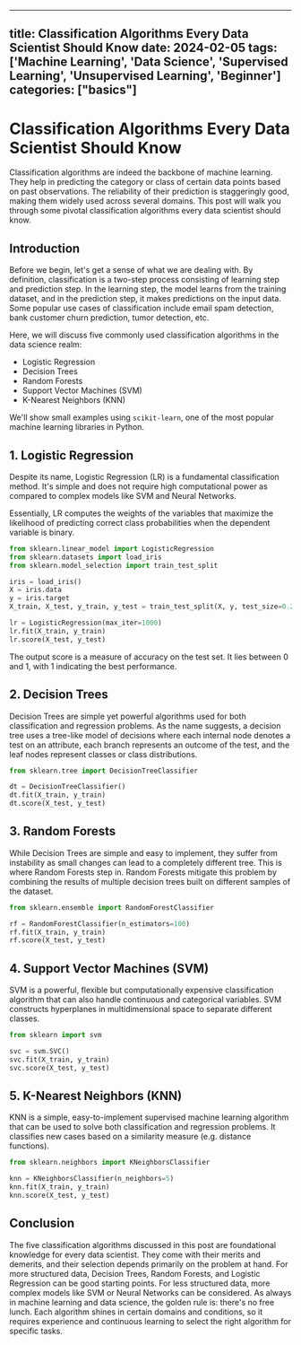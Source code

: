 
---
title: Classification Algorithms Every Data Scientist Should Know
date: 2024-02-05
tags: ['Machine Learning', 'Data Science', 'Supervised Learning', 'Unsupervised Learning', 'Beginner']
categories: ["basics"]
---


# Classification Algorithms Every Data Scientist Should Know

Classification algorithms are indeed the backbone of machine learning. They help in predicting the category or class of certain data points based on past observations. The reliability of their prediction is staggeringly good, making them widely used across several domains. This post will walk you through some pivotal classification algorithms every data scientist should know.

## Introduction

Before we begin, let's get a sense of what we are dealing with. By definition, classification is a two-step process consisting of learning step and prediction step. In the learning step, the model learns from the training dataset, and in the prediction step, it makes predictions on the input data. Some popular use cases of classification include email spam detection, bank customer churn prediction, tumor detection, etc.

Here, we will discuss five commonly used classification algorithms in the data science realm:

- Logistic Regression
- Decision Trees
- Random Forests
- Support Vector Machines (SVM)
- K-Nearest Neighbors (KNN)

We'll show small examples using `scikit-learn`, one of the most popular machine learning libraries in Python.

## 1. Logistic Regression

Despite its name, Logistic Regression (LR) is a fundamental classification method. It's simple and does not require high computational power as compared to complex models like SVM and Neural Networks.

Essentially, LR computes the weights of the variables that maximize the likelihood of predicting correct class probabilities when the dependent variable is binary.

```python
from sklearn.linear_model import LogisticRegression
from sklearn.datasets import load_iris
from sklearn.model_selection import train_test_split

iris = load_iris()
X = iris.data
y = iris.target
X_train, X_test, y_train, y_test = train_test_split(X, y, test_size=0.2, random_state=1)

lr = LogisticRegression(max_iter=1000)
lr.fit(X_train, y_train)
lr.score(X_test, y_test)
```
The output score is a measure of accuracy on the test set. It lies between 0 and 1, with 1 indicating the best performance.

## 2. Decision Trees

Decision Trees are simple yet powerful algorithms used for both classification and regression problems. As the name suggests, a decision tree uses a tree-like model of decisions where each internal node denotes a test on an attribute, each branch represents an outcome of the test, and the leaf nodes represent classes or class distributions.

```python
from sklearn.tree import DecisionTreeClassifier

dt = DecisionTreeClassifier()
dt.fit(X_train, y_train)
dt.score(X_test, y_test)
```

## 3. Random Forests

While Decision Trees are simple and easy to implement, they suffer from instability as small changes can lead to a completely different tree. This is where Random Forests step in. Random Forests mitigate this problem by combining the results of multiple decision trees built on different samples of the dataset.

```python
from sklearn.ensemble import RandomForestClassifier

rf = RandomForestClassifier(n_estimators=100)
rf.fit(X_train, y_train)
rf.score(X_test, y_test)
```

## 4. Support Vector Machines (SVM)

SVM is a powerful, flexible but computationally expensive classification algorithm that can also handle continuous and categorical variables. SVM constructs hyperplanes in multidimensional space to separate different classes.

```python
from sklearn import svm

svc = svm.SVC()
svc.fit(X_train, y_train)
svc.score(X_test, y_test)
```

## 5. K-Nearest Neighbors (KNN)

KNN is a simple, easy-to-implement supervised machine learning algorithm that can be used to solve both classification and regression problems. It classifies new cases based on a similarity measure (e.g. distance functions).

```python
from sklearn.neighbors import KNeighborsClassifier

knn = KNeighborsClassifier(n_neighbors=5)
knn.fit(X_train, y_train)
knn.score(X_test, y_test)
```

## Conclusion

The five classification algorithms discussed in this post are foundational knowledge for every data scientist. They come with their merits and demerits, and their selection depends primarily on the problem at hand. For more structured data, Decision Trees, Random Forests, and Logistic Regression can be good starting points. For less structured data, more complex models like SVM or Neural Networks can be considered. As always in machine learning and data science, the golden rule is: there's no free lunch. Each algorithm shines in certain domains and conditions, so it requires experience and continuous learning to select the right algorithm for specific tasks.